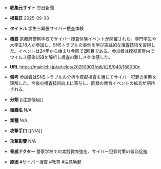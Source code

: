 - **収集元サイト**
毎日新聞

- **掲載日**
2025-09-03

- **タイトル**
学生ら緊張サイバー捜査体験

- **概要**
京都府警察学校でサイバー捜査体験イベントが開催された。専門学生や大学生18人が参加し、SNSトラブルの事例を学び実践的な捜査技術を習得した。イベントは24年から始まり今回で2回目である。参加者は模擬家屋内でウイルス感染USBを解析し捜査の難しさを体感した。

- **URL**
https://mainichi.jp/articles/20250903/ddl/k26/040/188000c

- **備考**
参加者はSNSトラブルの分析や模擬捜査を通じてサイバー犯罪の実態を理解した。今後の捜査技術向上に寄与し、同様の教育イベントの拡充が期待される。

- **分類**
[[注意喚起]]

- **組織名**
N/A

- **業種**
N/A

- **攻撃手口**
[[N/A]]

- **攻撃影響**
N/A

- **脅威アクター**
警察学校での実践教育強化、サイバー犯罪対策の普及促進

- **原因**
#サイバー捜査 #教育 #注意喚起
